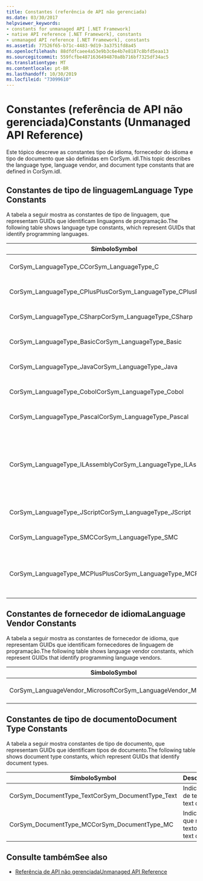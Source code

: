 ```yaml
---
title: Constantes (referência de API não gerenciada)
ms.date: 03/30/2017
helpviewer_keywords:
- constants for unmanaged API [.NET Framework]
- native API reference [.NET Framework], constants
- unmanaged API reference [.NET Framework], constants
ms.assetid: 77526f65-b71c-4483-9d19-3a3751fd8a45
ms.openlocfilehash: 88dfdfcaee4a53e9b3c6e4b7e8187c8bfd5eaa13
ms.sourcegitcommit: 559fcfbe4871636494870a8b716bf7325df34ac5
ms.translationtype: MT
ms.contentlocale: pt-BR
ms.lasthandoff: 10/30/2019
ms.locfileid: "73099610"
---
```

# <a name="constants-unmanaged-api-reference"></a><span data-ttu-id="65781-102">Constantes (referência de API não gerenciada)</span><span class="sxs-lookup"><span data-stu-id="65781-102">Constants (Unmanaged API Reference)</span></span>
<span data-ttu-id="65781-103">Este tópico descreve as constantes tipo de idioma, fornecedor do idioma e tipo de documento que são definidas em CorSym. idl.</span><span class="sxs-lookup"><span data-stu-id="65781-103">This topic describes the language type, language vendor, and document type constants that are defined in CorSym.idl.</span></span>  
  
## <a name="language-type-constants"></a><span data-ttu-id="65781-104">Constantes de tipo de linguagem</span><span class="sxs-lookup"><span data-stu-id="65781-104">Language Type Constants</span></span>  
 <span data-ttu-id="65781-105">A tabela a seguir mostra as constantes de tipo de linguagem, que representam GUIDs que identificam linguagens de programação.</span><span class="sxs-lookup"><span data-stu-id="65781-105">The following table shows language type constants, which represent GUIDs that identify programming languages.</span></span>  
  
|<span data-ttu-id="65781-106">Símbolo</span><span class="sxs-lookup"><span data-stu-id="65781-106">Symbol</span></span>|<span data-ttu-id="65781-107">Descrição</span><span class="sxs-lookup"><span data-stu-id="65781-107">Description</span></span>|  
|------------|-----------------|  
|<span data-ttu-id="65781-108">CorSym_LanguageType_C</span><span class="sxs-lookup"><span data-stu-id="65781-108">CorSym_LanguageType_C</span></span>|<span data-ttu-id="65781-109">Indica a linguagem C.</span><span class="sxs-lookup"><span data-stu-id="65781-109">Indicates the C language.</span></span>|  
|<span data-ttu-id="65781-110">CorSym_LanguageType_CPlusPlus</span><span class="sxs-lookup"><span data-stu-id="65781-110">CorSym_LanguageType_CPlusPlus</span></span>|<span data-ttu-id="65781-111">Indica o C++ idioma.</span><span class="sxs-lookup"><span data-stu-id="65781-111">Indicates the C++ language.</span></span>|  
|<span data-ttu-id="65781-112">CorSym_LanguageType_CSharp</span><span class="sxs-lookup"><span data-stu-id="65781-112">CorSym_LanguageType_CSharp</span></span>|<span data-ttu-id="65781-113">Indica o C# idioma.</span><span class="sxs-lookup"><span data-stu-id="65781-113">Indicates the C# language.</span></span>|  
|<span data-ttu-id="65781-114">CorSym_LanguageType_Basic</span><span class="sxs-lookup"><span data-stu-id="65781-114">CorSym_LanguageType_Basic</span></span>|<span data-ttu-id="65781-115">Indica a linguagem básica.</span><span class="sxs-lookup"><span data-stu-id="65781-115">Indicates the Basic language.</span></span>|  
|<span data-ttu-id="65781-116">CorSym_LanguageType_Java</span><span class="sxs-lookup"><span data-stu-id="65781-116">CorSym_LanguageType_Java</span></span>|<span data-ttu-id="65781-117">Indica a linguagem Java.</span><span class="sxs-lookup"><span data-stu-id="65781-117">Indicates the Java language.</span></span>|  
|<span data-ttu-id="65781-118">CorSym_LanguageType_Cobol</span><span class="sxs-lookup"><span data-stu-id="65781-118">CorSym_LanguageType_Cobol</span></span>|<span data-ttu-id="65781-119">Indica o idioma COBOL.</span><span class="sxs-lookup"><span data-stu-id="65781-119">Indicates the COBOL language.</span></span>|  
|<span data-ttu-id="65781-120">CorSym_LanguageType_Pascal</span><span class="sxs-lookup"><span data-stu-id="65781-120">CorSym_LanguageType_Pascal</span></span>|<span data-ttu-id="65781-121">Indica o idioma do Pascal.</span><span class="sxs-lookup"><span data-stu-id="65781-121">Indicates the Pascal language.</span></span>|  
|<span data-ttu-id="65781-122">CorSym_LanguageType_ILAssembly</span><span class="sxs-lookup"><span data-stu-id="65781-122">CorSym_LanguageType_ILAssembly</span></span>|<span data-ttu-id="65781-123">Indica o código do assembly MSIL (Microsoft Intermediate Language).</span><span class="sxs-lookup"><span data-stu-id="65781-123">Indicates the Microsoft intermediate language (MSIL) assembly code.</span></span>|  
|<span data-ttu-id="65781-124">CorSym_LanguageType_JScript</span><span class="sxs-lookup"><span data-stu-id="65781-124">CorSym_LanguageType_JScript</span></span>|<span data-ttu-id="65781-125">Indica a linguagem JScript.</span><span class="sxs-lookup"><span data-stu-id="65781-125">Indicates the JScript language.</span></span>|  
|<span data-ttu-id="65781-126">CorSym_LanguageType_SMC</span><span class="sxs-lookup"><span data-stu-id="65781-126">CorSym_LanguageType_SMC</span></span>|<span data-ttu-id="65781-127">Indica a linguagem SMC.</span><span class="sxs-lookup"><span data-stu-id="65781-127">Indicates the SMC language.</span></span>|  
|<span data-ttu-id="65781-128">CorSym_LanguageType_MCPlusPlus</span><span class="sxs-lookup"><span data-stu-id="65781-128">CorSym_LanguageType_MCPlusPlus</span></span>|<span data-ttu-id="65781-129">Indica o C++ idioma habilitado para o .NET Framework.</span><span class="sxs-lookup"><span data-stu-id="65781-129">Indicates the C++ language enabled for the .NET Framework.</span></span>|  
  
## <a name="language-vendor-constants"></a><span data-ttu-id="65781-130">Constantes de fornecedor de idioma</span><span class="sxs-lookup"><span data-stu-id="65781-130">Language Vendor Constants</span></span>  
 <span data-ttu-id="65781-131">A tabela a seguir mostra as constantes de fornecedor de idioma, que representam GUIDs que identificam fornecedores de linguagem de programação.</span><span class="sxs-lookup"><span data-stu-id="65781-131">The following table shows language vendor constants, which represent GUIDs that identify programming language vendors.</span></span>  
  
|<span data-ttu-id="65781-132">Símbolo</span><span class="sxs-lookup"><span data-stu-id="65781-132">Symbol</span></span>|<span data-ttu-id="65781-133">Descrição</span><span class="sxs-lookup"><span data-stu-id="65781-133">Description</span></span>|  
|------------|-----------------|  
|<span data-ttu-id="65781-134">CorSym_LanguageVendor_Microsoft</span><span class="sxs-lookup"><span data-stu-id="65781-134">CorSym_LanguageVendor_Microsoft</span></span>|<span data-ttu-id="65781-135">Indica a Microsoft.</span><span class="sxs-lookup"><span data-stu-id="65781-135">Indicates Microsoft.</span></span>|  
  
## <a name="document-type-constants"></a><span data-ttu-id="65781-136">Constantes de tipo de documento</span><span class="sxs-lookup"><span data-stu-id="65781-136">Document Type Constants</span></span>  
 <span data-ttu-id="65781-137">A tabela a seguir mostra constantes de tipo de documento, que representam GUIDs que identificam tipos de documento.</span><span class="sxs-lookup"><span data-stu-id="65781-137">The following table shows document type constants, which represent GUIDs that identify document types.</span></span>  
  
|<span data-ttu-id="65781-138">Símbolo</span><span class="sxs-lookup"><span data-stu-id="65781-138">Symbol</span></span>|<span data-ttu-id="65781-139">Descrição</span><span class="sxs-lookup"><span data-stu-id="65781-139">Description</span></span>|  
|------------|-----------------|  
|<span data-ttu-id="65781-140">CorSym_DocumentType_Text</span><span class="sxs-lookup"><span data-stu-id="65781-140">CorSym_DocumentType_Text</span></span>|<span data-ttu-id="65781-141">Indica um documento de texto.</span><span class="sxs-lookup"><span data-stu-id="65781-141">Indicates a text document.</span></span>|  
|<span data-ttu-id="65781-142">CorSym_DocumentType_MC</span><span class="sxs-lookup"><span data-stu-id="65781-142">CorSym_DocumentType_MC</span></span>|<span data-ttu-id="65781-143">Indica um documento que não é de texto.</span><span class="sxs-lookup"><span data-stu-id="65781-143">Indicates a non-text document.</span></span>|  
  
## <a name="see-also"></a><span data-ttu-id="65781-144">Consulte também</span><span class="sxs-lookup"><span data-stu-id="65781-144">See also</span></span>

- [<span data-ttu-id="65781-145">Referência de API não gerenciada</span><span class="sxs-lookup"><span data-stu-id="65781-145">Unmanaged API Reference</span></span>](index.md)
